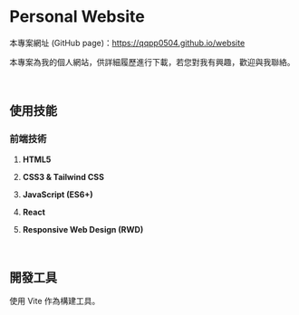 # Personal Website

本專案網址 (GitHub page)：https://qqpp0504.github.io/website

本專案為我的個人網站，供詳細履歷進行下載，若您對我有興趣，歡迎與我聯絡。

<br>

## 使用技能

### 前端技術

1. **HTML5**

2. **CSS3 & Tailwind CSS**

3. **JavaScript (ES6+)**

4. **React**

5. **Responsive Web Design (RWD)**

<br>

## 開發工具

使用 Vite 作為構建工具。
